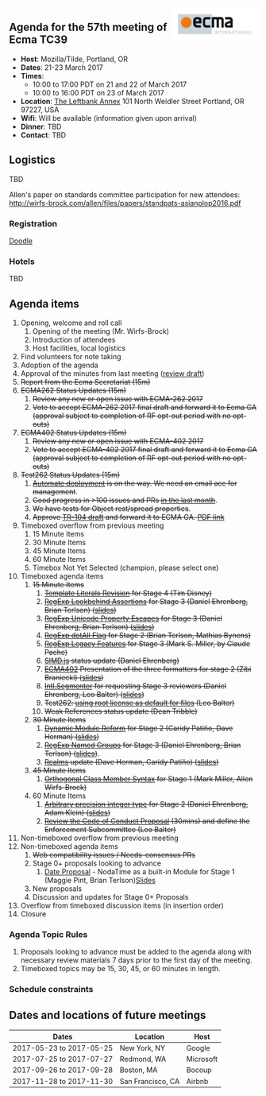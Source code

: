 <img src="../images/Ecma_RVB-003.jpg" align="right" height="70" alt="" />

## Agenda for the 57th meeting of Ecma TC39

- **Host**: Mozilla/Tilde, Portland, OR
- **Dates**: 21-23 March 2017
- **Times**:
  - 10:00 to 17:00 PDT on 21 and 22 of March 2017
  - 10:00 to 16:00 PDT on 23 of March 2017
- **Location**:
  [The Leftbank Annex](https://www.google.com/maps/place/The+Leftbank+Annex/@45.5343415,-122.6682238,19z/data=!4m13!1m7!3m6!1s0x5495a7526c875c11:0xc434f6b0aee61e62!2sN+Vancouver+Ave+%26+N+Weidler+St,+Portland,+OR+97227!3b1!8m2!3d45.5343697!4d-122.6677571!3m4!1s0x0:0x20b667b4631fbad2!8m2!3d45.5345825!4d-122.6674142)
  101 North Weidler Street
  Portland, OR 97227, USA
- **Wifi**: Will be available (information given upon arrival)
- **Dinner**:
  TBD
- **Contact**:
  TBD

## Logistics

TBD

Allen's paper on standards committee participation for new attendees: http://wirfs-brock.com/allen/files/papers/standpats-asianplop2016.pdf

### Registration

[Doodle](https://ecma-international.doodle.com/poll/i7w9xuer872kdc9z)

### Hotels

TBD

## Agenda items

1. Opening, welcome and roll call
    1. Opening of the meeting (Mr. Wirfs-Brock)
    1. Introduction of attendees
    1. Host facilities, local logistics
1. Find volunteers for note taking
1. Adoption of the agenda
1. Approval of the minutes from last meeting ([review draft](https://github.com/tc39/agendas/blob/master/2017/tc39-2017-003.pdf))
1. ~~Report from the Ecma Secretariat (15m)~~
1. ~~ECMA262 Status Updates (15m)~~
    1. ~~Review any new or open issue with ECMA-262 2017~~
    1. ~~Vote to accept ECMA-262 2017 final draft and forward it to Ecma GA (approval subject to completion of RF opt-out period with no opt-outs)~~
1. ~~ECMA402 Status Updates (15m)~~
    1. ~~Review any new or open issue with ECMA-402 2017~~
    1. ~~Vote to accept ECMA-402 2017 final draft and forward it to Ecma GA (approval subject to completion of RF opt-out period with no opt-outs)~~
1. ~~Test262 Status Updates (15m)~~
    1. ~~[Automate deployment](https://github.com/tc39/test262/pull/546) is on the way. We need an email acc for management~~.
    1. ~~Good progress in >100 issues and PRs [in the last month](https://github.com/tc39/test262/pulse/monthly)~~.
    1. ~~We have tests for Object rest/spread properties~~.
    1. ~~Approve [TR-104 draft](https://github.com/tc39/test262/blob/master/Draft%20TR%20ECMA-104%202nd%20edition.doc) and forward it to ECMA GA. [PDF link](https://dl.dropboxusercontent.com/u/6253755/TR104.pdf)~~
1. Timeboxed overflow from previous meeting
    1. 15 Minute Items
    1. 30 Minute Items
    1. 45 Minute Items
    1. 60 Minute Items
    1. Timebox Not Yet Selected (champion, please select one)
1. Timeboxed agenda items
    1. ~~15 Minute Items~~
        1. ~~[Template Literals Revision](https://github.com/tc39/proposal-template-literal-revision) for Stage 4 (Tim Disney)~~
        1. ~~[RegExp Lookbehind Assertions](https://github.com/tc39/proposal-regexp-lookbehind) for Stage 3 (Daniel Ehrenberg, Brian Terlson) ([slides](https://docs.google.com/presentation/d/1jOwKkqQGfRsPH6X9jWNqwMvRB9MbxWJ3NgD_s9jGyRk/edit))~~
        1. ~~[RegExp Unicode Property Escapes](https://github.com/tc39/proposal-regexp-unicode-property-escapes) for Stage 3 (Daniel Ehrenberg, Brian Terlson) ([slides](https://docs.google.com/presentation/d/1x1iLPYM6HxWoy4rPNK2oL1sFxAzowX0fMIdaSm9WmdA/edit))~~
        1. ~~[RegExp dotAll Flag](https://github.com/mathiasbynens/es-regexp-dotall-flag) for Stage 2 (Brian Terlson, Mathias Bynens)~~
        1. ~~[RegExp Legacy Features](https://github.com/tc39/proposal-regexp-legacy-features) for Stage 3 (Mark S. Miller, by Claude Pache)~~
        1. ~~[SIMD.js](https://github.com/tc39/ecmascript_simd/) status update (Daniel Ehrenberg)~~
        1. ~~[ECMA402](https://github.com/tc39/ecma402/) Presentation of the three formatters for stage 2 (Zibi Braniecki) ([slides](https://docs.google.com/presentation/d/1ddnQB8oUYyv7qtsmRFgcsScAI4uHTj8z9z_cPJxlOe4/edit))~~
        1. ~~[Intl.Segmenter](https://github.com/tc39/proposal-intl-segmenter) for requesting Stage 3 reviewers (Daniel Ehrenberg, Leo Balter) ([slides](https://docs.google.com/presentation/d/1BnVToKOybjLh7IPa6k1i1ruLysFDKIVgo5heU1qb7CM/edit))~~
        1. ~~Test262: [using root license as default for files](https://github.com/tc39/test262/pull/851) (Leo Balter)~~
        1. ~~Weak References status update (Dean Tribble)~~
    1. ~~30 Minute Items~~
        1. ~~[Dynamic Module Reform](https://github.com/caridy/proposal-dynamic-modules) for Stage 2 (Caridy Patiño, Dave Herman) ([slides](https://docs.google.com/presentation/d/1EYOysPhgjXtgmuNoZ_wUCMElZ8GKLxJmCLeF0EvUXkc/edit#slide=id.g1f19d52d1f_0_0))~~
        1. ~~[RegExp Named Groups](https://github.com/tc39/proposal-regexp-named-groups) for Stage 3 (Daniel Ehrenberg, Brian Terlson) ([slides](https://docs.google.com/presentation/d/1EbtgJu3BOT5SG2e5Wsc1ESWa6BLgG-0sZUtSKD5rf10/edit))~~.
        1. ~~[Realms](https://github.com/tc39/proposal-realms/) update (Dave Herman, Caridy Patiño) ([slides](https://github.com/tc39/agendas/raw/master/2017/tc39-2017-003-realms-update.pdf))~~
    1. ~~45 Minute Items~~
        1. ~~[Orthogonal Class Member Syntax](https://github.com/erights/Orthogonal-Classes) for Stage 1 (Mark Miller, Allen Wirfs-Brock)~~
    1. 60 Minute Items
        1. ~~[Arbitrary precision integer type](https://github.com/littledan/proposal-bigint) for Stage 2 (Daniel Ehrenberg, Adam Klein) ([slides](https://docs.google.com/presentation/d/1lKscD8d_i1mz1w_puWJKW4LCyQLgrb0CySHVukohkLE/edit#slide=id.g1c4f05590f_0_115))~~
        1. ~~[Review the Code of Conduct Proposal](https://github.com/tc39/code-of-conduct-proposal) (30mins) and define the Enforcement Subcommittee (Leo Balter)~~
1. Non-timeboxed overflow from previous meeting
1. Non-timeboxed agenda items
    1. ~~Web compatibility issues / Needs-consensus PRs~~
    1. Stage 0+ proposals looking to advance
        1. [Date Proposal](https://github.com/maggiepint/proposal-temporal) - NodaTime as a built-in Module for Stage 1 (Maggie Pint, Brian Terlson)[Slides](https://docs.google.com/presentation/d/1b6gTBphc-QEYE6rqYZ6VkFDRLE8K-EDx464tGfZ-Q6Q/edit?usp=sharing)
    1. New proposals
    1. Discussion and updates for Stage 0+ Proposals
1. Overflow from timeboxed discussion items (in insertion order)
1. Closure

### Agenda Topic Rules

1. Proposals looking to advance must be added to the agenda along with necessary review materials 7 days prior to the first day of the meeting.
1. Timeboxed topics may be 15, 30, 45, or 60 minutes in length.

### Schedule constraints

## Dates and locations of future meetings

| Dates                    | Location          | Host       |
|--------------------------|-------------------|------------|
| 2017-05-23 to 2017-05-25 | New York, NY      | Google     |
| 2017-07-25 to 2017-07-27 | Redmond, WA       | Microsoft  |
| 2017-09-26 to 2017-09-28 | Boston, MA        | Bocoup     |
| 2017-11-28 to 2017-11-30 | San Francisco, CA | Airbnb     |

